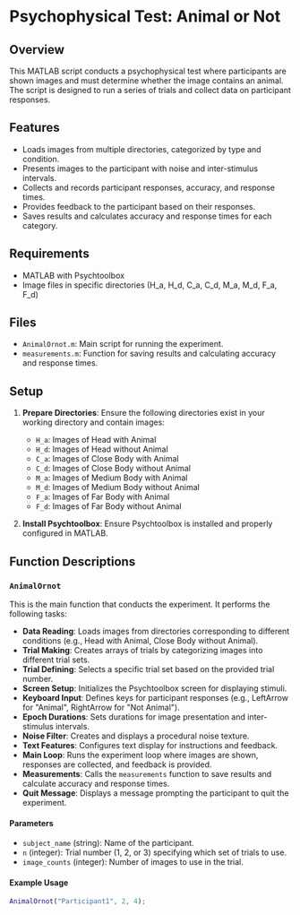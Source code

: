# Psychophysical Test: Animal or Not

## Overview

This MATLAB script conducts a psychophysical test where participants are shown images and must determine whether the image contains an animal. The script is designed to run a series of trials and collect data on participant responses.

## Features

- Loads images from multiple directories, categorized by type and condition.
- Presents images to the participant with noise and inter-stimulus intervals.
- Collects and records participant responses, accuracy, and response times.
- Provides feedback to the participant based on their responses.
- Saves results and calculates accuracy and response times for each category.

## Requirements

- MATLAB with Psychtoolbox
- Image files in specific directories (H_a, H_d, C_a, C_d, M_a, M_d, F_a, F_d)

## Files

- `AnimalOrnot.m`: Main script for running the experiment.
- `measurements.m`: Function for saving results and calculating accuracy and response times.

## Setup

1. **Prepare Directories**: Ensure the following directories exist in your working directory and contain images:
    - `H_a`: Images of Head with Animal
    - `H_d`: Images of Head without Animal
    - `C_a`: Images of Close Body with Animal
    - `C_d`: Images of Close Body without Animal
    - `M_a`: Images of Medium Body with Animal
    - `M_d`: Images of Medium Body without Animal
    - `F_a`: Images of Far Body with Animal
    - `F_d`: Images of Far Body without Animal

2. **Install Psychtoolbox**: Ensure Psychtoolbox is installed and properly configured in MATLAB.

## Function Descriptions

### `AnimalOrnot`

This is the main function that conducts the experiment. It performs the following tasks:

- **Data Reading**: Loads images from directories corresponding to different conditions (e.g., Head with Animal, Close Body without Animal).
- **Trial Making**: Creates arrays of trials by categorizing images into different trial sets.
- **Trial Defining**: Selects a specific trial set based on the provided trial number.
- **Screen Setup**: Initializes the Psychtoolbox screen for displaying stimuli.
- **Keyboard Input**: Defines keys for participant responses (e.g., LeftArrow for "Animal", RightArrow for "Not Animal").
- **Epoch Durations**: Sets durations for image presentation and inter-stimulus intervals.
- **Noise Filter**: Creates and displays a procedural noise texture.
- **Text Features**: Configures text display for instructions and feedback.
- **Main Loop**: Runs the experiment loop where images are shown, responses are collected, and feedback is provided.
- **Measurements**: Calls the `measurements` function to save results and calculate accuracy and response times.
- **Quit Message**: Displays a message prompting the participant to quit the experiment.

#### Parameters

- `subject_name` (string): Name of the participant.
- `n` (integer): Trial number (1, 2, or 3) specifying which set of trials to use.
- `image_counts` (integer): Number of images to use in the trial.

#### Example Usage

```matlab
AnimalOrnot("Participant1", 2, 4);

